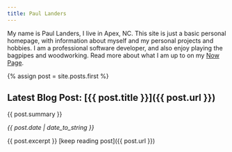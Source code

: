 ```yaml
---
title: Paul Landers
---
```


My name is Paul Landers, I live in Apex, NC.
This site is just a basic personal homepage, with information about myself and my personal projects and hobbies.
I am a professional software developer, and also enjoy playing the bagpipes and woodworking. Read more about what I am up to on my [Now Page](/about/now).

{% assign post = site.posts.first %}
## Latest Blog Post: [{{ post.title }}]({{ post.url }})
{{ post.summary }}

_{{ post.date | date_to_string }}_

{{ post.excerpt }}
[keep reading post]({{ post.url }})
